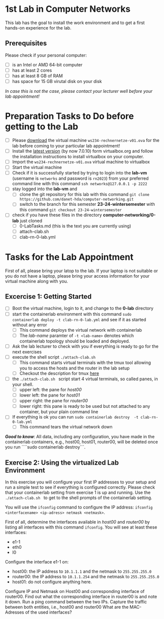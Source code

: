 # 1st Lab in Computer Networks

This lab has the goal to install the work environment and to get a first hands-on experience for the lab. 

## Prerequisites

Please check if your personal computer:
- [ ] is an Intel or AMD 64-bit computer
- [ ] has at least 2 cores
- [ ] has at least 8 GB of RAM
- [ ] has space for 15 GB virutal disk on your disk

*In case this is not the case, please contact your lecturer well before your lab appointment!*

# Preparation Tasks to Do before getting to the Lab

- [ ] Please [download](https://cloud.h-da.de/s/7RxyR9jWDxJD7xS) the virtual machine ````ws234-rechnernetze-v01.ova```` for the lab before coming to your particular lab appointment!
- [ ] Install the [latest version](https://www.virtualbox.org/) (by now 7.0.10) form virtualbox.org and follow the installation instructions to install virtualbox on your computer.
- [ ] Import the ````ws234-rechnernetze-v01.ova```` virtual machine to virtualbox
- [ ] Start the virtual machine
- [ ] Check if it is successfully started by trying to login into the **lab-vm** (username is ````networks```` and password is ````rn2023````) from your preferred command line with this command ````ssh networks@127.0.0.1 -p 2222````
- [ ] stay logged into the **lab-vm** and
  - [ ] clone the git repository for this lab with this command ````git clone https://github.com/danet-hda/computer-networking.git ````
  - [ ] switch to the branch for this semester **23-24-wintersemester** with this command ````git checkout 23-24-wintersemester````
- [ ] check if you have these files in the directory **computer-networking/0-lab** just cloned
  - [ ] 0-LabTasks.md (this is the text you are currently using)
  - [ ] attach-clab.sh
  - [ ] clab-rn-0-lab.yml
     
# Tasks for the Lab Appointment

First of all, please bring your latop to the lab. If your laptop is not suitable or you do not have a laptop, please bring your access information for your virtual machine along with you. 

## Excercise 1: Getting Started

- [ ] Boot the virtual machine, login to it, and change to the **0-lab** directory
- [ ] start the containerlab environment with this command ````sudo containerlab deploy -t clab-rn-0-lab.yml```` and see if it as started without any error
  - [ ] This command deploys the virtual network with containerlab
  - [ ] The *lab-name* paramter of ```-t <lab-name>``` denotes which containerlab topology should be loaded and deployed. 
- [ ] Ask the lab lecturer to check with you if everything is ready to go for the next exercises
- [ ] execute the shell script ````./attach-clab.sh ````
  - [ ] This command starts virtual terminals with the tmux tool allowing you to access the hosts and the router in the lab setup
  - [ ] Checkout the description for tmux [here](tmux-info.md) 
- [ ] the ````./attach-clab.sh ```` script start 4 virtual terminals, so called panes, in your shell.
  - [ ] upper left: the pane for *host00*
  - [ ] lower left: the pane for *host01*
  - [ ] upper right: the pane for *router00*
  - [ ] lower right: this pane is ready to be used but not attached to any container, but your plain command line
- [ ] If everything is ok you can run ````sudo containerlab destroy  -t clab-rn-0-lab.yml````
  - [ ] This command tears the virtual network down
     
***Good to know***:
All data, including any configuration, you have made in the containerlab containers, e.g., host00, host01, router00, will be deleted once you run ````sudo containerlab destroy```. 

## Exercise 2: Using the virtualized Lab Environment

In this exercise you will configure your first IP addresses to your setup and run a simple test to see if everything is configured correctly. Please check that your containerlab setting from exercise 1 is up and running. Use the ````./attach-clab.sh ```` to get to the shell prompts of the containerlab setting. 

You will use the ```ifconfig``` command to configure the IP address:  ```ifconfig <interfacename> <ip-adress> netmask <netmask>```. 

First of all, determine the interfaces available in *host00* and *router00* by listing all interfaces with this command ```ifconfig```. You will see at least these interfaces:
- e1-1
- eth0
- l0

Configure the interface e1-1 on:
- host00: the IP address to ```10.1.1.1``` and the netmask to ```255.255.255.0```
- router00: the IP address to ```10.1.1.254``` and the netmask to ```255.255.255.0```
- host01: do not configure anything here. 

Configure IP and Netmask on Host00 and corresponding interface of router00. Find out what the corresponding interface in router00 is and note it down. Run a ping command between the two IPs. Capture the traffic between both entities, i.e., host00 and router00 What are the MAC-Adresses of the used interfaces? 

  


